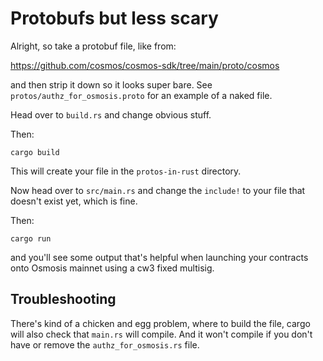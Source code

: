 # Protobufs but less scary

Alright, so take a protobuf file, like from:

https://github.com/cosmos/cosmos-sdk/tree/main/proto/cosmos

and then strip it down so it looks super bare. See `protos/authz_for_osmosis.proto` for an example of a naked file.

Head over to `build.rs` and change obvious stuff.

Then:

    cargo build

This will create your file in the `protos-in-rust` directory.

Now head over to `src/main.rs` and change the `include!` to your file that doesn't exist yet, which is fine.

Then:

    cargo run

and you'll see some output that's helpful when launching your contracts onto Osmosis mainnet using a cw3 fixed multisig.

## Troubleshooting

There's kind of a chicken and egg problem, where to build the file, cargo will also check that `main.rs` will compile. And it won't compile if you don't have or remove the `authz_for_osmosis.rs` file.
